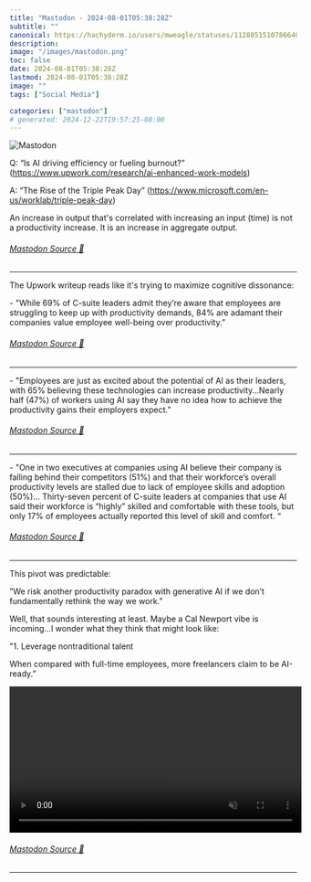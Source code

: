 ```yaml
---
title: "Mastodon - 2024-08-01T05:38:28Z"
subtitle: ""
canonical: https://hachyderm.io/users/mweagle/statuses/112885151078664003
description:
image: "/images/mastodon.png"
toc: false
date: 2024-08-01T05:38:28Z
lastmod: 2024-08-01T05:38:28Z
image: ""
tags: ["Social Media"]

categories: ["mastodon"]
# generated: 2024-12-22T19:57:25-08:00
---
```

![Mastodon](/images/mastodon.png)

<p>Q: “Is AI driving efficiency or fueling burnout?” (<a href="https://www.upwork.com/research/ai-enhanced-work-models" target="_blank" rel="nofollow noopener noreferrer" translate="no"><span class="invisible">https://www.</span><span class="ellipsis">upwork.com/research/ai-enhance</span><span class="invisible">d-work-models</span></a>)</p><p>A: “The Rise of the Triple Peak Day” (<a href="https://www.microsoft.com/en-us/worklab/triple-peak-day" target="_blank" rel="nofollow noopener noreferrer" translate="no"><span class="invisible">https://www.</span><span class="ellipsis">microsoft.com/en-us/worklab/tr</span><span class="invisible">iple-peak-day</span></a>)</p><p>An increase in output that&#39;s correlated with increasing an input (time) is not a productivity increase. It is an increase in aggregate output.</p>


###### [Mastodon Source 🐘](https://hachyderm.io/@mweagle/112885151078664003)

___

<p>The Upwork writeup reads like it&#39;s trying to maximize cognitive dissonance:</p><p>- &quot;While 69% of C-suite leaders admit they’re aware that employees are struggling to keep up with productivity demands, 84% are adamant their companies value employee well-being over productivity.”</p>


###### [Mastodon Source 🐘](https://hachyderm.io/@mweagle/112885166232481421)

___

<p>- &quot;Employees are just as excited about the potential of AI as their leaders, with 65% believing these technologies can increase productivity…Nearly half (47%) of workers using AI say they have no idea how to achieve the productivity gains their employers expect.”</p>


###### [Mastodon Source 🐘](https://hachyderm.io/@mweagle/112885166831822194)

___

<p>- &quot;One in two executives at companies using AI believe their company is falling behind their competitors (51%) and that their workforce’s overall productivity levels are stalled due to lack of employee skills and adoption (50%)... Thirty-seven percent of C-suite leaders at companies that use AI said their workforce is “highly” skilled and comfortable with these tools, but only 17% of employees actually reported this level of skill and comfort. “</p>


###### [Mastodon Source 🐘](https://hachyderm.io/@mweagle/112885171112982674)

___

<p>This pivot was predictable: </p><p>”We risk another productivity paradox with generative AI if we don’t fundamentally rethink the way we work.”</p><p>Well, that sounds interesting at least. Maybe a Cal Newport vibe is incoming…I wonder what they think that might look like:</p><p>&quot;1. Leverage nontraditional talent</p><p>When compared with full-time employees, more freelancers claim to be AI-ready.”</p>

<video controls autoplay muted loop width="512"><source src="7a2459a68a0f1e93.mp4" type="video/mp4" /></video>

###### [Mastodon Source 🐘](https://hachyderm.io/@mweagle/112885193033141874)

___
